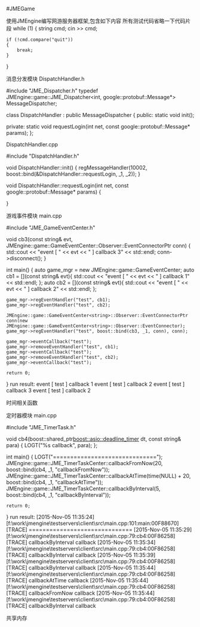 #JMEGame

使用JMEngine编写网游服务器框架,包含如下内容
所有测试代码省略一下代码片段
while (1)
{
	string cmd;
	cin >> cmd;

	if (!cmd.compare("quit"))
	{
		break;
	}
}

消息分发模块
DispatchHandler.h

#include "JME_Dispatcher.h"
typedef JMEngine::game::JME_Dispatcher<int, google::protobuf::Message*> MessageDispatcher;

class DispatchHandler : 
	public MessageDispatcher
{
public:
	static void init();

private:
	static void requestLogin(int net, const google::protobuf::Message* params);
};

DispatchHandler.cpp 

#include "DispatchHandler.h"

void DispatchHandler::init()
{
	regMessageHandler(10002, boost::bind(&DispatchHandler::requestLogin, _1, _2));
}

void DispatchHandler::requestLogin(int net, const google::protobuf::Message* params)
{
	
}


游戏事件模块
main.cpp

#include "JME_GameEventCenter.h"

void cb3(const string& evt, JMEngine::game::GameEventCenter<string>::Observer::EventConnectorPtr conn)
{
	std::cout << "event [ " << evt << " ] callback 3" << std::endl; 
	conn->disconnect(); 
}

int main()
{
	auto game_mgr = new JMEngine::game::GameEventCenter<string>;
	auto cb1 = [](const string& evt){ std::cout << "event [ " << evt << " ] callback 1" << std::endl; };
	auto cb2 = [](const string& evt){ std::cout << "event [ " << evt << " ] callback 2" << std::endl; };
	
	game_mgr->regEventHandler("test", cb1);
	game_mgr->regEventHandler("test", cb2);
	
	JMEngine::game::GameEventCenter<string>::Observer::EventConnectorPtr conn(new JMEngine::game::GameEventCenter<string>::Observer::EventConnector);
	game_mgr->regEventHandler("test", boost::bind(cb3, _1, conn), conn);
	
	game_mgr->eventCallback("test");
	game_mgr->removeEventHandler("test", cb1);
	game_mgr->eventCallback("test");
	game_mgr->removeEventHandler("test", cb2);
	game_mgr->eventCallback("test");
	
	return 0;
}
run result:
event [ test ] callback 1
event [ test ] callback 2
event [ test ] callback 3
event [ test ] callback 2

时间相关函数

定时器模块
main.cpp 

#include "JME_TimerTask.h"

void cb4(boost::shared_ptr<boost::asio::deadline_timer> dt, const string& para)
{
	LOGT("%s callback", para);
};

int main()
{
	LOGT("==============================");
	JMEngine::game::JME_TimerTaskCenter::callbackFromNow(20, boost::bind(cb4, _1, "callbackFromNow"));
	JMEngine::game::JME_TimerTaskCenter::callbackAtTime(time(NULL) + 20, boost::bind(cb4, _1, "callbackAtTime"));
	JMEngine::game::JME_TimerTaskCenter::callbackByInterval(5, boost::bind(cb4, _1, "callbackByInterval"));

	return 0;
}
run result:
[2015-Nov-05 11:35:24] [f:\work\jmengine\testservers\client\src\main.cpp:101:main:00F88670] [TRACE] ==============================
[2015-Nov-05 11:35:29] [f:\work\jmengine\testservers\client\src\main.cpp:79:cb4:00F86258] [TRACE] callbackByInterval callback
[2015-Nov-05 11:35:34] [f:\work\jmengine\testservers\client\src\main.cpp:79:cb4:00F86258] [TRACE] callbackByInterval callback
[2015-Nov-05 11:35:39] [f:\work\jmengine\testservers\client\src\main.cpp:79:cb4:00F86258] [TRACE] callbackByInterval callback
[2015-Nov-05 11:35:44] [f:\work\jmengine\testservers\client\src\main.cpp:79:cb4:00F86258] [TRACE] callbackAtTime callback
[2015-Nov-05 11:35:44] [f:\work\jmengine\testservers\client\src\main.cpp:79:cb4:00F86258] [TRACE] callbackFromNow callback
[2015-Nov-05 11:35:44] [f:\work\jmengine\testservers\client\src\main.cpp:79:cb4:00F86258] [TRACE] callbackByInterval callback

共享内存
